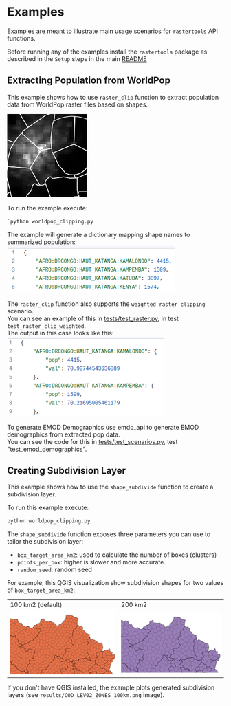 # Examples
Examples are meant to illustrate main usage scenarios for `rastertools` API functions.  

Before running any of the examples install the `rastertools` package as described in the `Setup` steps in the main [README](../README.md)  

## Extracting Population from WorldPop 
This example shows how to use `raster_clip` function to extract population data from WorldPop raster files based on shapes.  

![shapes over raster](../docs/images/shapes_over_raster.png)  

To run the example execute:
```bash
`python worldpop_clipping.py
```



The example will generate a dictionary mapping shape names to summarized population:  
![extracted pop 1](../docs/images/extracted_pop_1.png)  
  

The `raster_clip` function also supports the `weighted raster clipping` scenario.  
You can see an example of this in [tests/test_raster.py](../tests/test_raster.py), in test `test_raster_clip_weighted`.  
The output in this case looks like this:  
![extracted pop 2](../docs/images/extracted_pop_2.png)   

To generate EMOD Demographics use emdo_api to generate EMOD demographics from extracted pop data.  
You can see the code for this in [tests/test_scenarios.py](../tests/test_scenarios.py), test "test_emod_demographics".

## Creating Subdivision Layer
This example shows how to use the `shape_subdivide` function to create a subdivision layer.

To run this example execute:

```bash
python worldpop_clipping.py  
```

The `shape_subdivide` function exposes three parameters you can use to tailor the subdivision layer:
- `box_target_area_km2`: used to calculate the number of boxes (clusters) 
- `points_per_box`: higher is slower and more accurate.   
- `random_seed`: random seed 

For example, this QGIS visualization show subdivision shapes for two values of `box_target_area_km2`:   

<table>
<tr>
<td>100 km2 (default)</td>
<td>200 km2</td>
</tr>
<tr>
<td><img src="../docs/images/subdivision_100km2.png" width="400"></td> 
<td><img src="../docs/images/subdivision_200km2.png" width="400"></td>
</tr></table>

If you don't have QGIS installed, the example plots generated subdivision layers (see `results/COD_LEV02_ZONES_100km.png` image).
